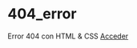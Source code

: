 # 404_error
Error 404 con HTML &amp; CSS
<a href="https://tripleyei.github.io/404_error/"> Acceder</a>
